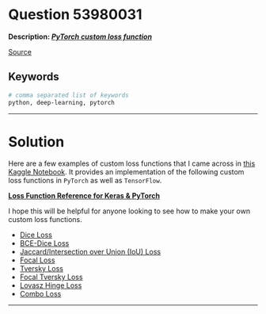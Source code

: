 # Question 53980031

**Description: [_PyTorch custom loss function_][#Q]**

[Source][#Q]

[#Q]: https://stackoverflow.com/questions/53980031/pytorch-custom-loss-function/63679664#63679664

## Keywords

```bash
# comma separated list of keywords
python, deep-learning, pytorch
```

---

# Solution

Here are a few examples of custom loss functions that I came across in [this Kaggle Notebook][#kaggle-notebook-custom-loss-fn]. It provides an implementation of the following custom loss functions in `PyTorch` as well as `TensorFlow`.

[**Loss Function Reference for Keras & PyTorch**][#kaggle-notebook-custom-loss-fn]

[#kaggle-notebook-custom-loss-fn]: https://www.kaggle.com/bigironsphere/loss-function-library-keras-pytorch/comments

I hope this will be helpful for anyone looking to see how to make your own custom loss functions.

- [Dice Loss][#kaggle-nb-dice-loss]
- [BCE-Dice Loss][#kaggle-nb-bce-dice-loss]
- [Jaccard/Intersection over Union (IoU) Loss][kaggle-nb-iou-loss]
- [Focal Loss][#kaggle-nb-focal-loss]
- [Tversky Loss][#kaggle-nb-tversky-loss]
- [Focal Tversky Loss][#kaggle-nb-focal-tversky-loss] 
- [Lovasz Hinge Loss][#kaggle-nb-lovasz-hinge-loss]
- [Combo Loss][#kaggle-nb-combo-loss]

[#kaggle-nb-dice-loss]: https://www.kaggle.com/bigironsphere/loss-function-library-keras-pytorch#Dice-Loss
[#kaggle-nb-bce-dice-loss]: https://www.kaggle.com/bigironsphere/loss-function-library-keras-pytorch#BCE-Dice-Loss
[kaggle-nb-iou-loss]: https://www.kaggle.com/bigironsphere/loss-function-library-keras-pytorch#Jaccard/Intersection-over-Union-(IoU)-Loss
[#kaggle-nb-focal-loss]: https://www.kaggle.com/bigironsphere/loss-function-library-keras-pytorch#Focal-Loss
[#kaggle-nb-tversky-loss]: https://www.kaggle.com/bigironsphere/loss-function-library-keras-pytorch#Tversky-Loss
[#kaggle-nb-focal-tversky-loss]: https://www.kaggle.com/bigironsphere/loss-function-library-keras-pytorch#Focal-Tversky-Loss
[#kaggle-nb-lovasz-hinge-loss]: https://www.kaggle.com/bigironsphere/loss-function-library-keras-pytorch#Lovasz-Hinge-Loss
[#kaggle-nb-combo-loss]: https://www.kaggle.com/bigironsphere/loss-function-library-keras-pytorch#Combo-Loss

---
